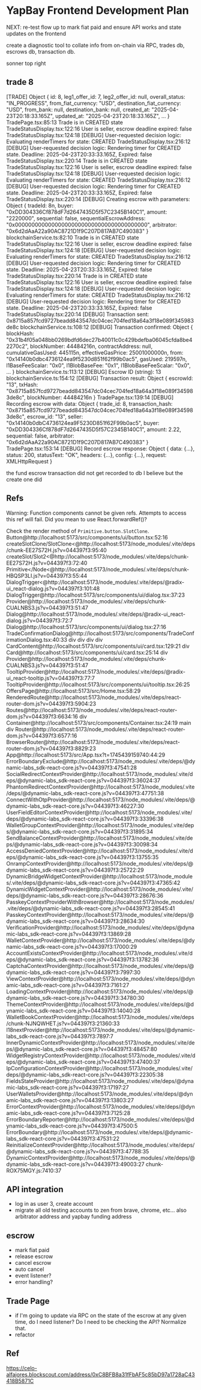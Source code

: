 # YapBay Frontend Development Plan

NEXT: re-test flow up to mark fiat paid and ensure API works and state updates on the frontend

create a diagnostic tool to collate info from on-chain via RPC, trades db, escrows db, transaction db.

sonner top right

## trade 8

[TRADE] 
Object { id: 8, leg1_offer_id: 7, leg2_offer_id: null, overall_status: "IN_PROGRESS", from_fiat_currency: "USD", destination_fiat_currency: "USD", from_bank: null, destination_bank: null, created_at: "2025-04-23T20:18:33.165Z", updated_at: "2025-04-23T20:18:33.165Z", … }
TradePage.tsx:85:13
Trade is in CREATED state TradeStatusDisplay.tsx:122:16
User is seller, escrow deadline expired: false TradeStatusDisplay.tsx:124:18
[DEBUG] User-requested decision logic: Evaluating renderTimers for state: CREATED TradeStatusDisplay.tsx:216:12
[DEBUG] User-requested decision logic: Rendering timer for CREATED state. Deadline: 2025-04-23T20:33:33.165Z, Expired: false TradeStatusDisplay.tsx:220:14
Trade is in CREATED state TradeStatusDisplay.tsx:122:16
User is seller, escrow deadline expired: false TradeStatusDisplay.tsx:124:18
[DEBUG] User-requested decision logic: Evaluating renderTimers for state: CREATED TradeStatusDisplay.tsx:216:12
[DEBUG] User-requested decision logic: Rendering timer for CREATED state. Deadline: 2025-04-23T20:33:33.165Z, Expired: false TradeStatusDisplay.tsx:220:14
[DEBUG] Creating escrow with parameters: 
Object { tradeId: 8n, buyer: "0xDD304336Cf878dF7d2647435D5f57C2345B140C1", amount: "2220000", sequential: false, sequentialEscrowAddress: "0x0000000000000000000000000000000000000000", arbitrator: "0x6d2dAaA22a90AC8721D1f9C207D817AB7C490383" }
blockchainService.ts:82:10
Trade is in CREATED state TradeStatusDisplay.tsx:122:16
User is seller, escrow deadline expired: false TradeStatusDisplay.tsx:124:18
[DEBUG] User-requested decision logic: Evaluating renderTimers for state: CREATED TradeStatusDisplay.tsx:216:12
[DEBUG] User-requested decision logic: Rendering timer for CREATED state. Deadline: 2025-04-23T20:33:33.165Z, Expired: false TradeStatusDisplay.tsx:220:14
Trade is in CREATED state TradeStatusDisplay.tsx:122:16
User is seller, escrow deadline expired: false TradeStatusDisplay.tsx:124:18
[DEBUG] User-requested decision logic: Evaluating renderTimers for state: CREATED TradeStatusDisplay.tsx:216:12
[DEBUG] User-requested decision logic: Rendering timer for CREATED state. Deadline: 2025-04-23T20:33:33.165Z, Expired: false TradeStatusDisplay.tsx:220:14
[DEBUG] Transaction sent: 0x8715a857fcd9727beadd843547dc04cec704fed18a64a3f18e089f345983de8c blockchainService.ts:108:12
[DEBUG] Transaction confirmed: 
Object { blockHash: "0x31b4f05a048bb0269bdfd6dec27b40011c0c429bdefba06045cfda8be42270c2", blockNumber: 44484216n, contractAddress: null, cumulativeGasUsed: 445115n, effectiveGasPrice: 25001000000n, from: "0x14140b0dbc4736124ea9f5230d851f62f99b0ac5", gasUsed: 219597n, l1BaseFeeScalar: "0x0", l1BlobBaseFee: "0x1", l1BlobBaseFeeScalar: "0x0", … }
blockchainService.ts:113:12
[DEBUG] Escrow ID (string): 13 blockchainService.ts:154:12
[DEBUG] Transaction result: 
Object { escrowId: "13", txHash: "0x8715a857fcd9727beadd843547dc04cec704fed18a64a3f18e089f345983de8c", blockNumber: 44484216n }
TradePage.tsx:139:14
[DEBUG] Recording escrow with data: 
Object { trade_id: 8, transaction_hash: "0x8715a857fcd9727beadd843547dc04cec704fed18a64a3f18e089f345983de8c", escrow_id: "13", seller: "0x14140b0dbC4736124ea9F5230D851f62F99b0ac5", buyer: "0xDD304336Cf878dF7d2647435D5f57C2345B140C1", amount: 2.22, sequential: false, arbitrator: "0x6d2dAaA22a90AC8721D1f9C207D817AB7C490383" }
TradePage.tsx:153:14
[DEBUG] Record escrow response: 
Object { data: {…}, status: 200, statusText: "OK", headers: {…}, config: {…}, request: XMLHttpRequest }

the fund escrow transaction did not get recorded to db I believe but the create one did

## Refs
Warning: Function components cannot be given refs. Attempts to access this ref will fail. Did you mean to use React.forwardRef()?

Check the render method of `Primitive.button.SlotClone`.
Button@http://localhost:5173/src/components/ui/button.tsx:52:16
createSlotClone/SlotClone<@http://localhost:5173/node_modules/.vite/deps/chunk-EE27S72H.js?v=044397f3:95:40
createSlot/Slot2<@http://localhost:5173/node_modules/.vite/deps/chunk-EE27S72H.js?v=044397f3:72:40
Primitive</Node<@http://localhost:5173/node_modules/.vite/deps/chunk-HBQSP3LI.js?v=044397f3:55:44
DialogTrigger<@http://localhost:5173/node_modules/.vite/deps/@radix-ui_react-dialog.js?v=044397f3:101:48
DialogTrigger@http://localhost:5173/src/components/ui/dialog.tsx:37:23
Provider@http://localhost:5173/node_modules/.vite/deps/chunk-CUALNBS3.js?v=044397f3:51:47
Dialog@http://localhost:5173/node_modules/.vite/deps/@radix-ui_react-dialog.js?v=044397f3:72:7
Dialog@http://localhost:5173/src/components/ui/dialog.tsx:27:16
TradeConfirmationDialog@http://localhost:5173/src/components/TradeConfirmationDialog.tsx:40:33
div
div
div
div
CardContent@http://localhost:5173/src/components/ui/card.tsx:129:21
div
Card@http://localhost:5173/src/components/ui/card.tsx:25:14
div
Provider@http://localhost:5173/node_modules/.vite/deps/chunk-CUALNBS3.js?v=044397f3:51:47
TooltipProvider@http://localhost:5173/node_modules/.vite/deps/@radix-ui_react-tooltip.js?v=044397f3:77:7
TooltipProvider@http://localhost:5173/src/components/ui/tooltip.tsx:26:25
OffersPage@http://localhost:5173/src/Home.tsx:58:29
RenderedRoute@http://localhost:5173/node_modules/.vite/deps/react-router-dom.js?v=044397f3:5904:23
Routes@http://localhost:5173/node_modules/.vite/deps/react-router-dom.js?v=044397f3:6634:16
div
Container@http://localhost:5173/src/components/Container.tsx:24:19
main
div
Router@http://localhost:5173/node_modules/.vite/deps/react-router-dom.js?v=044397f3:6577:16
BrowserRouter@http://localhost:5173/node_modules/.vite/deps/react-router-dom.js?v=044397f3:8829:23
App@http://localhost:5173/src/App.tsx?t=1745439159740:44:29
ErrorBoundaryExclude@http://localhost:5173/node_modules/.vite/deps/@dynamic-labs_sdk-react-core.js?v=044397f3:47541:28
SocialRedirectContextProvider@http://localhost:5173/node_modules/.vite/deps/@dynamic-labs_sdk-react-core.js?v=044397f3:36024:37
PhantomRedirectContextProvider@http://localhost:5173/node_modules/.vite/deps/@dynamic-labs_sdk-react-core.js?v=044397f3:47751:38
ConnectWithOtpProvider@http://localhost:5173/node_modules/.vite/deps/@dynamic-labs_sdk-react-core.js?v=044397f3:46227:30
UserFieldEditorContextProvider@http://localhost:5173/node_modules/.vite/deps/@dynamic-labs_sdk-react-core.js?v=044397f3:33396:38
WalletGroupContextProvider@http://localhost:5173/node_modules/.vite/deps/@dynamic-labs_sdk-react-core.js?v=044397f3:31895:34
SendBalanceContextProvider@http://localhost:5173/node_modules/.vite/deps/@dynamic-labs_sdk-react-core.js?v=044397f3:30098:34
AccessDeniedContextProvider@http://localhost:5173/node_modules/.vite/deps/@dynamic-labs_sdk-react-core.js?v=044397f3:13755:35
OnrampContextProvider@http://localhost:5173/node_modules/.vite/deps/@dynamic-labs_sdk-react-core.js?v=044397f3:25722:29
DynamicBridgeWidgetContextProvider@http://localhost:5173/node_modules/.vite/deps/@dynamic-labs_sdk-react-core.js?v=044397f3:47365:42
DynamicWidgetContextProvider@http://localhost:5173/node_modules/.vite/deps/@dynamic-labs_sdk-react-core.js?v=044397f3:28676:36
PasskeyContextProviderWithBrowser@http://localhost:5173/node_modules/.vite/deps/@dynamic-labs_sdk-react-core.js?v=044397f3:28545:41
PasskeyContextProvider@http://localhost:5173/node_modules/.vite/deps/@dynamic-labs_sdk-react-core.js?v=044397f3:28634:30
VerificationProvider@http://localhost:5173/node_modules/.vite/deps/@dynamic-labs_sdk-react-core.js?v=044397f3:13869:28
WalletContextProvider@http://localhost:5173/node_modules/.vite/deps/@dynamic-labs_sdk-react-core.js?v=044397f3:17000:29
AccountExistsContextProvider@http://localhost:5173/node_modules/.vite/deps/@dynamic-labs_sdk-react-core.js?v=044397f3:13782:36
CaptchaContextProvider@http://localhost:5173/node_modules/.vite/deps/@dynamic-labs_sdk-react-core.js?v=044397f3:7997:30
ViewContextProvider@http://localhost:5173/node_modules/.vite/deps/@dynamic-labs_sdk-react-core.js?v=044397f3:7161:27
LoadingContextProvider@http://localhost:5173/node_modules/.vite/deps/@dynamic-labs_sdk-react-core.js?v=044397f3:34780:30
ThemeContextProvider@http://localhost:5173/node_modules/.vite/deps/@dynamic-labs_sdk-react-core.js?v=044397f3:14040:28
WalletBookContextProvider@http://localhost:5173/node_modules/.vite/deps/chunk-NJNQWHET.js?v=044397f3:21360:33
I18nextProvider@http://localhost:5173/node_modules/.vite/deps/@dynamic-labs_sdk-react-core.js?v=044397f3:7897:7
InnerDynamicContextProvider@http://localhost:5173/node_modules/.vite/deps/@dynamic-labs_sdk-react-core.js?v=044397f3:48457:80
WidgetRegistryContextProvider@http://localhost:5173/node_modules/.vite/deps/@dynamic-labs_sdk-react-core.js?v=044397f3:47400:37
IpConfigurationContextProvider@http://localhost:5173/node_modules/.vite/deps/@dynamic-labs_sdk-react-core.js?v=044397f3:22305:38
FieldsStateProvider@http://localhost:5173/node_modules/.vite/deps/@dynamic-labs_sdk-react-core.js?v=044397f3:17197:27
UserWalletsProvider@http://localhost:5173/node_modules/.vite/deps/@dynamic-labs_sdk-react-core.js?v=044397f3:13803:27
ErrorContextProvider@http://localhost:5173/node_modules/.vite/deps/@dynamic-labs_sdk-react-core.js?v=044397f3:7125:28
ErrorBoundaryReporter@http://localhost:5173/node_modules/.vite/deps/@dynamic-labs_sdk-react-core.js?v=044397f3:47500:5
ErrorBoundary@http://localhost:5173/node_modules/.vite/deps/@dynamic-labs_sdk-react-core.js?v=044397f3:47531:22
ReinitializeContextProvider@http://localhost:5173/node_modules/.vite/deps/@dynamic-labs_sdk-react-core.js?v=044397f3:47788:35
DynamicContextProvider@http://localhost:5173/node_modules/.vite/deps/@dynamic-labs_sdk-react-core.js?v=044397f3:49003:27 chunk-ROX75MGY.js:7410:37




## API integration
- log in as user 3, create account
- migrate all old testing accounts to zen from brave, chrome, etc... also arbitrator address and yapbay funding address

## escrow
- mark fiat paid
- release escrow
- cancel escrow
- auto cancel
- event listener?
- error handling?

## Trade Page
- if I'm going to update via RPC on the state of the escrow at any given time, do I need listener? Do I need to be checking the API? Normalize that.
- refactor

## Ref
https://celo-alfajores.blockscout.com/address/0xC8BFB8a31fFbAF5c85bD97a1728aC43418B5871C